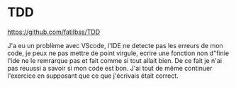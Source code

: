 # TDD

https://github.com/fatilbss/TDD

J'a eu un problème avec VScode, l'IDE ne detecte pas les erreurs de mon code, je peux ne pas mettre de point virgule, ecrire une fonction non d"finie l'ide ne le remrarque pas 
et fait comme si tout allait bien.
De ce fait je n'ai pas reuussi a savoir si mon code est bon. J'ai tout de même continuer l'exercice en supposant que ce que j'écrivais était correct.
